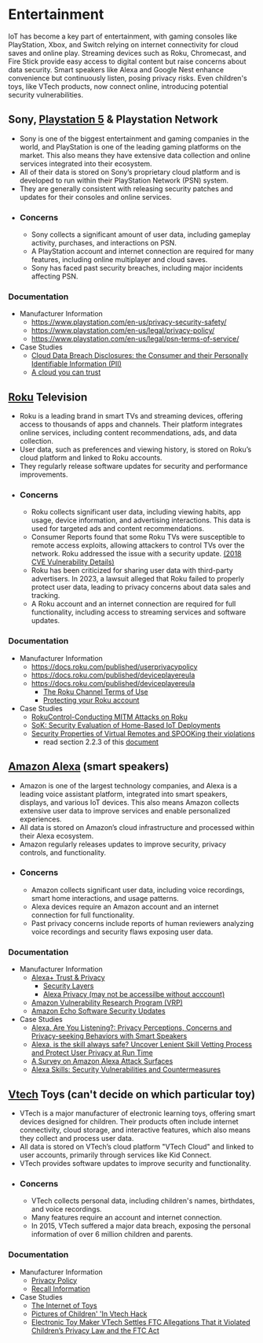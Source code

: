 # Entertainment


IoT has become a key part of entertainment, with gaming consoles like PlayStation, Xbox, and Switch relying on internet connectivity for cloud saves and online play. Streaming devices such as Roku, Chromecast, and Fire Stick provide easy access to digital content but raise concerns about data security. Smart speakers like Alexa and Google Nest enhance convenience but continuously listen, posing privacy risks. Even children's toys, like VTech products, now connect online, introducing potential security vulnerabilities.


## Sony, [Playstation 5](https://www.playstation.com/en-us/ps5/?smcid=pdc%3Aen-us%3Aps5-games%3Aprimary%20nav%3Amsg-ps5%3Aps5) & Playstation Network
- Sony is one of the biggest entertainment and gaming companies in the world, and PlayStation is one of the leading gaming platforms on the market. This also means they have extensive data collection and online services integrated into their ecosystem.
- All of their data is stored on Sony’s proprietary cloud platform and is developed to run within their PlayStation Network (PSN) system.
- They are generally consistent with releasing security patches and updates for their consoles and online services.
- ### Concerns
   - Sony collects a significant amount of user data, including gameplay activity, purchases, and interactions on PSN.
   - A PlayStation account and internet connection are required for many features, including online multiplayer and cloud saves.
   - Sony has faced past security breaches, including major incidents affecting PSN.
### Documentation
- Manufacturer Information
  - https://www.playstation.com/en-us/privacy-security-safety/
  - https://www.playstation.com/en-us/legal/privacy-policy/
  - https://www.playstation.com/en-us/legal/psn-terms-of-service/
- Case Studies
  - [Cloud Data Breach Disclosures: the Consumer and their Personally Identifiable Information (PII)](https://ieeexplore-ieee-org.leo.lib.unomaha.edu/document/9532579)
  - [A cloud you can trust](https://ieeexplore-ieee-org.leo.lib.unomaha.edu/document/6085778)


## [Roku](https://www.roku.com/what-is-roku) Television
- Roku is a leading brand in smart TVs and streaming devices, offering access to thousands of apps and channels. Their platform integrates online services, including content recommendations, ads, and data collection.
- User data, such as preferences and viewing history, is stored on Roku’s cloud platform and linked to Roku accounts.
- They regularly release software updates for security and performance improvements.
- ### Concerns
   - Roku collects significant user data, including viewing habits, app usage, device information, and advertising interactions. This data is used for targeted ads and content recommendations.
   - Consumer Reports found that some Roku TVs were susceptible to remote access exploits, allowing attackers to control TVs over the network. Roku addressed the issue with a security update. [(2018 CVE Vulnerability Details)](https://www.cvedetails.com/cve/CVE-2018-11314/)
   - Roku has been criticized for sharing user data with third-party advertisers. In 2023, a lawsuit alleged that Roku failed to properly protect user data, leading to privacy concerns about data sales and tracking.
   - A Roku account and an internet connection are required for full functionality, including access to streaming services and software updates.
### Documentation
- Manufacturer Information
  - https://docs.roku.com/published/userprivacypolicy
  - https://docs.roku.com/published/deviceplayereula
  - https://docs.roku.com/published/deviceplayereula
    - [The Roku Channel Terms of Use](https://docs.roku.com/published/therokuchannel-userstermsandconditions)
    - [Protecting your Roku account](https://www.roku.com/blog/protecting-your-roku-account?srsltid=AfmBOorvJW5GU8DqZHgsEzlm63RDcyCyXjyOBSK3z8fLMA4OxxByQRau)    
- Case Studies
   - [RokuControl-Conducting MITM Attacks on Roku](https://ieeexplore-ieee-org.leo.lib.unomaha.edu/document/9946502)
   - [SoK: Security Evaluation of Home-Based IoT Deployments](https://ieeexplore-ieee-org.leo.lib.unomaha.edu/document/8835392)
   - [Security Properties of Virtual Remotes and SPOOKing their
violations](https://dl.acm.org/doi/abs/10.1145/3579856.3582834)
     - read section 2.2.3 of this [document](https://dl.acm.org/doi/pdf/10.1145/3579856.3582834) 


## [Amazon Alexa](https://www.amazon.com/Meet-the-new-Alexa/dp/B0DCCNHWV5) (smart speakers)
- Amazon is one of the largest technology companies, and Alexa is a leading voice assistant platform, integrated into smart speakers, displays, and various IoT devices. This also means Amazon collects extensive user data to improve services and enable personalized experiences.
- All data is stored on Amazon’s cloud infrastructure and processed within their Alexa ecosystem.
- Amazon regularly releases updates to improve security, privacy controls, and functionality.
- ### Concerns
   - Amazon collects significant user data, including voice recordings, smart home interactions, and usage patterns.
   - Alexa devices require an Amazon account and an internet connection for full functionality.
   - Past privacy concerns include reports of human reviewers analyzing voice recordings and security flaws exposing user data.
### Documentation
- Manufacturer Information
  - [Alexa+ Trust & Privacy](https://www.amazon.com/b?node=203453976011&ref=dp_btf_xaa_spp_d_p5)
    - [Security Layers](https://www.amazon.com/b/?node=23638098011&ref=aucc_en_us_web_dom_xaa_evgn_tx_0016)
    - [Alexa Privacy (may not be accessilbe without acccount)](https://www.amazon.com/alexa-privacy/apd/home?ref=aucc_en_us_web_dom_xaa_evgn_tx_0021)
  - [Amazon Vulnerability Research Program (VRP)](https://hackerone.com/amazonvrp?type=team)
  - [Amazon Echo Software Security Updates](https://www.amazon.com/gp/help/customer/display.html?nodeId=GMZQWNQRVENX4GTQ)
- Case Studies
  - [Alexa, Are You Listening?: Privacy Perceptions, Concerns and Privacy-seeking Behaviors with Smart Speakers](https://dl.acm.org/doi/abs/10.1145/3274371)
  - [Alexa, is the skill always safe? Uncover Lenient Skill Vetting Process and Protect User Privacy at Run Time](https://ieeexplore-ieee-org.leo.lib.unomaha.edu/document/10554785)
  - [A Survey on Amazon Alexa Attack Surfaces](https://ieeexplore-ieee-org.leo.lib.unomaha.edu/document/9369553)
  - [Alexa Skills: Security Vulnerabilities and Countermeasures](https://ieeexplore-ieee-org.leo.lib.unomaha.edu/document/10066153)

## [Vtech](https://www.vtechkids.com/) Toys (can't decide on which particular toy)
- VTech is a major manufacturer of electronic learning toys, offering smart devices designed for children. Their products often include internet connectivity, cloud storage, and interactive features, which also means they collect and process user data.
- All data is stored on VTech’s cloud platform "VTech Cloud" and linked to user accounts, primarily through services like Kid Connect.
- VTech provides software updates to improve security and functionality.
- ### Concerns
   - VTech collects personal data, including children's names, birthdates, and voice recordings.
   - Many features require an account and internet connection.
   - In 2015, VTech suffered a major data breach, exposing the personal information of over 6 million children and parents.
### Documentation
- Manufacturer Information
  - [Privacy Policy](https://www.vtechda.com/legal/version/view.aspx?country=US&lang=eng&x=4&y=1)
  - [Recall Information](https://www.vtechkids.com/recall)
- Case Studies
  - [The Internet of Toys](https://www.tandfonline.com/doi/abs/10.1080/22041451.2016.1266124)
  - [Pictures of Children' 'In Vtech Hack](https://www.bbc.com/news/technology-34971337)
  - [Electronic Toy Maker VTech Settles FTC Allegations That it Violated Children’s Privacy Law and the FTC Act](https://www.ftc.gov/news-events/news/press-releases/2018/01/electronic-toy-maker-vtech-settles-ftc-allegations-it-violated-childrens-privacy-law-ftc-act)
